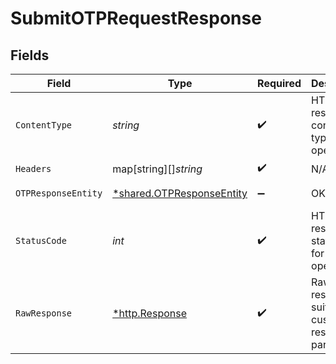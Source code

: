# SubmitOTPRequestResponse


## Fields

| Field                                                                                                               | Type                                                                                                                | Required                                                                                                            | Description                                                                                                         | Example                                                                                                             |
| ------------------------------------------------------------------------------------------------------------------- | ------------------------------------------------------------------------------------------------------------------- | ------------------------------------------------------------------------------------------------------------------- | ------------------------------------------------------------------------------------------------------------------- | ------------------------------------------------------------------------------------------------------------------- |
| `ContentType`                                                                                                       | *string*                                                                                                            | :heavy_check_mark:                                                                                                  | HTTP response content type for this operation                                                                       |                                                                                                                     |
| `Headers`                                                                                                           | map[string][]*string*                                                                                               | :heavy_check_mark:                                                                                                  | N/A                                                                                                                 |                                                                                                                     |
| `OTPResponseEntity`                                                                                                 | [*shared.OTPResponseEntity](../../../pkg/models/shared/otpresponseentity.md)                                        | :heavy_minus_sign:                                                                                                  | OK                                                                                                                  | {"cf_payment_id":975654863,"authenticate_status":"FAILED","action":"SUBMIT_OTP","payment_message":"otp is invalid"} |
| `StatusCode`                                                                                                        | *int*                                                                                                               | :heavy_check_mark:                                                                                                  | HTTP response status code for this operation                                                                        |                                                                                                                     |
| `RawResponse`                                                                                                       | [*http.Response](https://pkg.go.dev/net/http#Response)                                                              | :heavy_check_mark:                                                                                                  | Raw HTTP response; suitable for custom response parsing                                                             |                                                                                                                     |